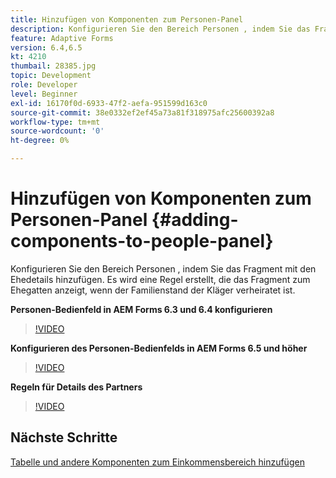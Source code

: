 ```yaml
---
title: Hinzufügen von Komponenten zum Personen-Panel
description: Konfigurieren Sie den Bereich Personen , indem Sie das Fragment mit den Ehedetails hinzufügen. Es wird eine Regel erstellt, die das Fragment zum Ehegatten anzeigt, wenn der Familienstand der Kläger verheiratet ist.
feature: Adaptive Forms
version: 6.4,6.5
kt: 4210
thumbail: 28385.jpg
topic: Development
role: Developer
level: Beginner
exl-id: 16170f0d-6933-47f2-aefa-951599d163c0
source-git-commit: 38e0332ef2ef45a73a81f318975afc25600392a8
workflow-type: tm+mt
source-wordcount: '0'
ht-degree: 0%

---
```


# Hinzufügen von Komponenten zum Personen-Panel {#adding-components-to-people-panel}

Konfigurieren Sie den Bereich Personen , indem Sie das Fragment mit den Ehedetails hinzufügen. Es wird eine Regel erstellt, die das Fragment zum Ehegatten anzeigt, wenn der Familienstand der Kläger verheiratet ist.

**Personen-Bedienfeld in AEM Forms 6.3 und 6.4 konfigurieren**

>[!VIDEO](https://video.tv.adobe.com/v/22193?quality=12&learn=on)

**Konfigurieren des Personen-Bedienfelds in AEM Forms 6.5 und höher**

>[!VIDEO](https://video.tv.adobe.com/v/28385?quality=12&learn=on)

**Regeln für Details des Partners**

>[!VIDEO](https://video.tv.adobe.com/v/22195?quality=12&learn=on)

## Nächste Schritte

[Tabelle und andere Komponenten zum Einkommensbereich hinzufügen](./adding-table-to-income-panel.md)
